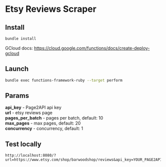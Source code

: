 # Etsy Reviews Scraper

## Install

```bash
bundle install
```

GCloud docs: https://cloud.google.com/functions/docs/create-deploy-gcloud

## Launch

```bash
bundle exec functions-framework-ruby --target perform
```

## Params

**api_key** - Page2API api key   
**url** - etsy reviews page   
**pages_per_batch** - pages per batch, default: 10   
**max_pages** -  max pages, default: 20   
**concurrency** - concurrency, default: 1   

## Test locally

```
http://localhost:8080/?url=https://www.etsy.com/shop/barwoodshop/reviews&api_key=YOUR_PAGE2API_KEY&max_pages=5
```
